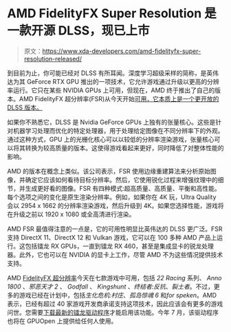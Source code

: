 # AMD FidelityFX Super Resolution 是一款开源 DLSS，现已上市

> 原文：<https://www.xda-developers.com/amd-fidelityfx-super-resolution-released/>

到目前为止，你可能已经对 DLSS 有所耳闻。深度学习超级采样的简称，是英伟达为其 GeForce RTX GPU 推出的一项技术，它允许游戏通过升级以更高的分辨率运行。它只在某些 NVIDIA GPUs 上可用，但现在，AMD 终于推出了自己的版本。AMD FidelityFX 超分辨率(FSR)从今天开始[可用，它本质上是一个更开放的 DLSS 版本。](https://www.amd.com/en/press-releases/2021-06-22-amd-fidelityfx-super-resolution-amd-brings-high-quality-high-resolution)

如果你不熟悉它，DLSS 是 Nvidia GeForce GPUs 上独有的张量核心。这些是针对机器学习处理而优化的特定处理器，用于处理给定图像在不同分辨率下的外观。通过这种方式，GPU 上的光栅化核心可以以较低的分辨率渲染游戏，张量核心可以将其转换为较高质量的版本。这使得游戏看起来更好，同时降低了对整体性能的影响。

AMD 的版本在概念上类似。该公司表示，FSR 使用边缘重建算法来分析原始图像，并确定它应该如何看待目标分辨率。然后，它使用锐化过程来增强纹理中的细节，并生成更好看的图像。FSR 有四种模式:超高质量、高质量、平衡和高性能。每个选项之间的变化是原生渲染分辨率。例如，如果你在 4K 玩，Ultra Quality 会以 2954 x 1662 的分辨率渲染游戏，然后升级到 4K。如果您选择性能，游戏将在升级之前以 1920 x 1080 或全高清进行渲染。

AMD FSR 最值得注意的一点是，它的可用性明显比英伟达的 DLSS 更广泛。FSR 支持 DirectX 11、DirectX 12 和 Vulkan 游戏，它可以在 100 多种 AMD 产品上运行。这包括镭龙 RX GPUs，一直到镭龙 RX 460，甚至是集成显卡的锐龙处理器。此外，它也可以在 NVIDIA 的显卡上工作，尽管 AMD 不为这些情况提供技术支持。

AMD [FidelityFX 超分辨率](https://www.amd.com/en/technologies/radeon-software-fidelityfx-super-resolution)今天在七款游戏中可用，包括 *22 Racing* 系列、 *Anno 1800* 、*邪恶天才 2* 、 *Godfall* 、 *Kingshunt* 、*终结者:反抗*、*裂土者*。不过，更多的游戏已经在计划中，包括*生化危机:村庄*、*孤岛惊魂 6* 和*for speken*。AMD 表示，已经有超过 40 家游戏开发商承诺支持这项技术，因此应该会有更多的游戏问世。您需要[下载最新的镭龙驱动程序](https://www.amd.com/en/support)才能启用该功能。今年 7 月，该驱动程序也将在 GPUOpen 上提供给任何人使用。